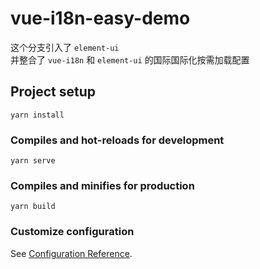 # vue-i18n-easy-demo

这个分支引入了 `element-ui` <br/>
并整合了 `vue-i18n` 和 `element-ui` 的国际国际化按需加载配置

## Project setup
```
yarn install
```

### Compiles and hot-reloads for development
```
yarn serve
```

### Compiles and minifies for production
```
yarn build
```

### Customize configuration
See [Configuration Reference](https://cli.vuejs.org/config/).
